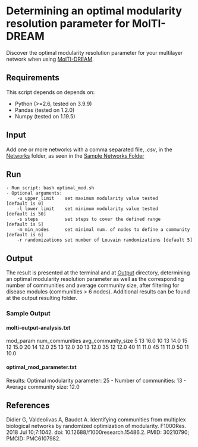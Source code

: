 # Determining an optimal modularity resolution parameter for MolTI-DREAM
Discover the optimal modularity resolution parameter for your multilayer network when using [MolTI-DREAM](https://github.com/gilles-didier/MolTi-DREAM).

## Requirements
This script depends on depends on:
* Python (>=2.6, tested on 3.9.9)
* Pandas (tested on 1.2.0)
* Numpy (tested on 1.19.5)

## Input
Add one or more networks with a comma separated file, *.csv*, in the [Networks](input/networks/) folder, as seen in the [Sample Networks Folder](input/sample_networks/)
## Run 

    - Run script: bash optimal_mod.sh 
    - Optional arguments: 
        -u upper_limit    set maximum modularity value tested                 [default is 0]  
        -l lower_limit    set minimum modularity value tested                 [default is 50]
        -s steps          set steps to cover the defined range                [default is 5]
        -m min_nodes      set minimal num. of nodes to define a community     [default is 6]
        -r randomizations set number of Louvain randomizations [default 5]
        
## Output
The result is presented at the terminal and at [Output](output/) directory, determining an optimal modularity resolution parameter as well as the corresponding number of communities and average community size, after filtering for disease modules (communities > 6 nodes). Additional results can be found at the output resulting folder.

### Sample Output
#### molti-output-analysis.txt 
mod_param num_communities avg_community_size
5 13 16.0
10 13 14.0
15 12 15.0
20 14 12.0
25 13 12.0
30 13 12.0
35 12 12.0
40 11 11.0
45 11 11.0
50 11 10.0
#### optimal_mod_parameter.txt
Results:
     Optimal modularity parameter: 25
     - Number of communities: 13
     - Average community size: 12.0

## References
Didier G, Valdeolivas A, Baudot A. Identifying communities from multiplex biological networks by randomized optimization of modularity. F1000Res. 2018 Jul 10;7:1042. doi: 10.12688/f1000research.15486.2. PMID: 30210790; PMCID: PMC6107982.

